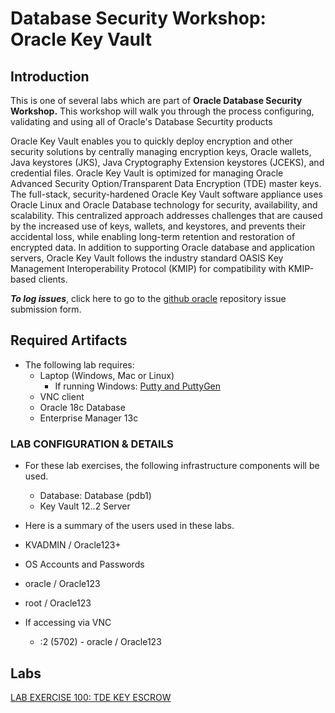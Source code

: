 # Database Security Workshop: Oracle Key Vault

## Introduction

This is one of several labs which are part of **Oracle Database Security Workshop.** This workshop will walk you through the process configuring, validating and using all of Oracle's Database Securtity products

Oracle Key Vault enables you to quickly deploy encryption and other security solutions by centrally managing encryption keys, Oracle wallets, Java keystores (JKS), Java Cryptography Extension keystores (JCEKS), and credential files. Oracle Key Vault is optimized for managing Oracle Advanced Security Option/Transparent Data Encryption (TDE) master keys. The full-stack, security-hardened Oracle Key Vault software appliance uses Oracle Linux and Oracle Database technology for security, availability, and scalability. This centralized approach addresses challenges that are caused by the increased use of keys, wallets, and keystores, and prevents their accidental loss, while enabling long-term retention and restoration of encrypted data. In addition to supporting Oracle database and application servers, Oracle Key Vault follows the industry standard OASIS Key Management Interoperability Protocol (KMIP) for compatibility with KMIP-based clients.

***To log issues***, click here to go to the [github oracle](https://github.com/oracle/learning-library/issues/new) repository issue submission form.


## Required Artifacts

- The following lab requires:
  - Laptop (Windows, Mac or Linux)
    - If running  Windows: [Putty and PuttyGen](https://www.chiark.greenend.org.uk/~sgtatham/putty/latest.html)
  - VNC client
  - Oracle 18c Database
  - Enterprise Manager 13c

### LAB CONFIGURATION & DETAILS

- For these lab exercises, the following infrastructure components will be used.
  - Database: Database (pdb1) 
  - Key Vault 12..2 Server 

- Here is a summary of the users used in these labs.
 - KVADMIN / Oracle123+
 - OS Accounts and Passwords
  - oracle / Oracle123
  - root / Oracle123

- If accessing via VNC
  - :2 (5702) - oracle / Oracle123


## Labs

[LAB EXERCISE 100: TDE KEY ESCROW](100%2FREADME.md)

